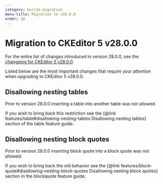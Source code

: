 ```yaml
---
category: builds-migration
menu-title: Migration to v28.0.0
order: 10
---
```


# Migration to CKEditor 5 v28.0.0

For the entire list of changes introduced in version 28.0.0, see the [changelog for CKEditor 5 v28.0.0](https://github.com/ckeditor/ckeditor5/blob/master/CHANGELOG.md#TODO).

Listed below are the most important changes that require your attention when upgrading to CKEditor 5 v28.0.0.

## Disallowing nesting tables

Prior to version 28.0.0 inserting a table into another table was not allowed.

If you wish to bring back this restriction see the {@link features/table#disallowing-nesting-tables Disallowing nesting tables} section of the table feature guide.

## Disallowing nesting block quotes

Prior to version 28.0.0 inserting block quote into a block quote was not allowed.

If you wish to bring back the old behavior see the {@link features/block-quote#disallowing-nesting-block-quotes Disallowing nesting block quotes} section in the blockquote feature guide.